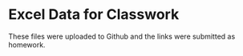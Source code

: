 # Excel Data for Classwork
These files were uploaded to Github and the links were submitted as homework.


